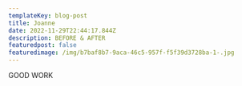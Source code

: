 ```yaml
---
templateKey: blog-post
title: Joanne
date: 2022-11-29T22:44:17.844Z
description: BEFORE & AFTER
featuredpost: false
featuredimage: /img/b7baf8b7-9aca-46c5-957f-f5f39d3728ba-1-.jpg
---
```

G﻿OOD WORK